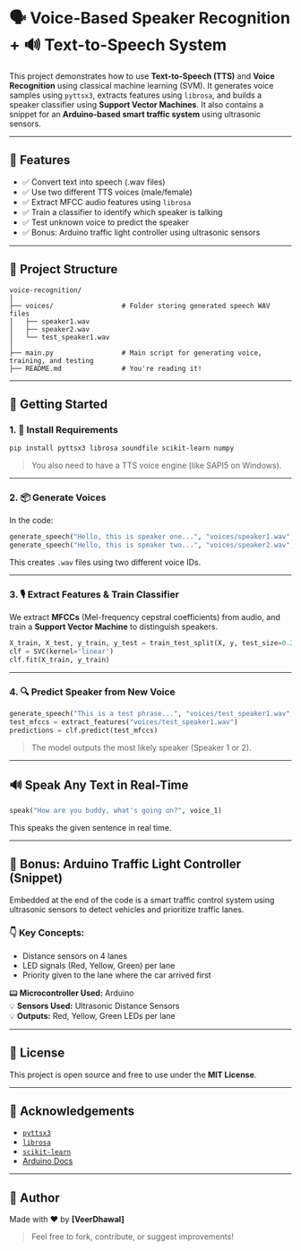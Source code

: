 
# 🗣️ Voice-Based Speaker Recognition + 🔊 Text-to-Speech System

This project demonstrates how to use **Text-to-Speech (TTS)** and **Voice Recognition** using classical machine learning (SVM). It generates voice samples using `pyttsx3`, extracts features using `librosa`, and builds a speaker classifier using **Support Vector Machines**. It also contains a snippet for an **Arduino-based smart traffic system** using ultrasonic sensors.

---

## 🔧 Features

- ✅ Convert text into speech (.wav files)
- ✅ Use two different TTS voices (male/female)
- ✅ Extract MFCC audio features using `librosa`
- ✅ Train a classifier to identify which speaker is talking
- ✅ Test unknown voice to predict the speaker
- ✅ Bonus: Arduino traffic light controller using ultrasonic sensors

---

## 📁 Project Structure

```
voice-recognition/
│
├── voices/                 # Folder storing generated speech WAV files
│   ├── speaker1.wav
│   ├── speaker2.wav
│   └── test_speaker1.wav
│
├── main.py                 # Main script for generating voice, training, and testing
├── README.md               # You're reading it!
```

---

## 🚀 Getting Started

### 1. 🔧 Install Requirements

```bash
pip install pyttsx3 librosa soundfile scikit-learn numpy
```

> You also need to have a TTS voice engine (like SAPI5 on Windows).

---

### 2. 📦 Generate Voices

In the code:
```python
generate_speech("Hello, this is speaker one...", "voices/speaker1.wav", voice_1)
generate_speech("Hello, this is speaker two...", "voices/speaker2.wav", voice_2)
```

This creates `.wav` files using two different voice IDs.

---

### 3. 🎙️ Extract Features & Train Classifier

We extract **MFCCs** (Mel-frequency cepstral coefficients) from audio, and train a **Support Vector Machine** to distinguish speakers.

```python
X_train, X_test, y_train, y_test = train_test_split(X, y, test_size=0.2)
clf = SVC(kernel='linear')
clf.fit(X_train, y_train)
```

---

### 4. 🔍 Predict Speaker from New Voice

```python
generate_speech("This is a test phrase...", "voices/test_speaker1.wav", voice_1)
test_mfccs = extract_features("voices/test_speaker1.wav")
predictions = clf.predict(test_mfccs)
```

> The model outputs the most likely speaker (Speaker 1 or 2).

---

## 🔊 Speak Any Text in Real-Time

```python
speak("How are you buddy, what's going on?", voice_1)
```

This speaks the given sentence in real time.

---

## 🔁 Bonus: Arduino Traffic Light Controller (Snippet)

Embedded at the end of the code is a smart traffic control system using ultrasonic sensors to detect vehicles and prioritize traffic lanes.

### 👇 Key Concepts:
- Distance sensors on 4 lanes
- LED signals (Red, Yellow, Green) per lane
- Priority given to the lane where the car arrived first

📟 **Microcontroller Used:** Arduino  
💡 **Sensors Used:** Ultrasonic Distance Sensors  
💡 **Outputs:** Red, Yellow, Green LEDs per lane

---

## 📜 License

This project is open source and free to use under the **MIT License**.

---

## 🤝 Acknowledgements

- [`pyttsx3`](https://pypi.org/project/pyttsx3/)
- [`librosa`](https://librosa.org/)
- [`scikit-learn`](https://scikit-learn.org/)
- [Arduino Docs](https://www.arduino.cc/reference/en/)

---

## 🙌 Author

Made with ❤️ by **[VeerDhawal]**  
> Feel free to fork, contribute, or suggest improvements!

